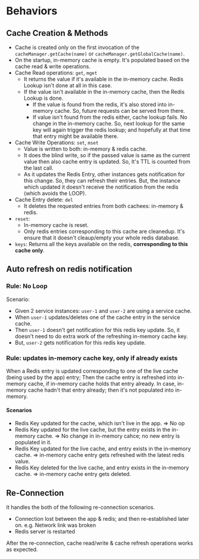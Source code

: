 # Behaviors

## Cache Creation & Methods
- Cache is created only on the first invocation of the `cacheManager.getCache(name)` or `cacheManager.getGlobalCache(name)`.
- On the startup, in-memory cache is empty. It's populated based on the cache read & write operations.
- Cache Read operations: `get`, `mget`
  - It returns the value if it's available in the in-memory cache. Redis Lookup isn't done at all in this case.
  - If the value isn't available in the in-memory cache, then the Redis Lookup is done.
    - If the value is found from the redis, it's also stored into in-memory cache. So, future requests can be served from there.
    - If value isn't found from the redis either, cache lookup fails. No change in the in-memory cache. So, next lookup for the same key will again trigger the redis lookup; and hopefully at that time that entry might be available there.
- Cache Write Operations: `set`, `mset`
  - Value is written to both: in-memory & redis cache.
  - It does the blind write, so if the passed value is same as the current value then also cache entry is updated. So, It's TTL is counted from the last call. 
  - As it updates the Redis Entry, other instances gets notification for this change. So, they can refresh their entries. But, the instance which updated it doesn't receive the notification from the redis (which avoids the LOOP).
- Cache Entry delete: `del`
  - It deletes the requested entries from both cachees: in-memory & redis.
- `reset`:
  - In-memory cache is reset.
  - Only redis entries corresponding to this cache are cleanedup. It's ensure that it doesn't cleaup/empty your whole redis database.
- `keys`: Returns all the keys available on the redis, **corresponding to this cache only**.


## Auto refresh on redis notification


### Rule: No Loop
Scenario:
- Given 2 service instances: `user-1` and `user-2` are using a service cache.
- When `user-1` updates/deletes one of the cache entry in the service cache.
- Then `user-1` doesn't get notification for this redis key update. So, it doesn't need to do extra work of the refreshing in-memory cache key.
- But, `user-2` gets notification for this redis key update.


### Rule: updates in-memory cache key, only if already exists
When a Redis entry is updated corresponding to one of the live cache (being used by the app) entry; Then the cache entry is refreshed into in-memory cache, if in-memory cache holds that entry already. In case, in-memory cache hadn't that entry already; then it's not populated into in-memory.

#### Scenarios
- Redis Key updated for the cache, which isn't live in the app. => No op
- Redis Key updated for the live cache, but the entry exists in the in-memory cache. => No change in in-memory cahce; no new entry is populated in it.
- Redis Key updated for the live cache, and entry exists in the in-memory cache. => in-memory cache entry gets refreshed with the latest redis value.
- Redis Key deleted for the live cache, and entry exists in the in-memory cache. => in-memory cache entry gets deleted.


## Re-Connection
It handles the both of the following re-connection scenarios.
- Connection lost between the app & redis; and then re-established later on. e.g. Network link was broken
- Redis server is restarted


After the re-connection, cache read/write & cache refresh operations works as expected.